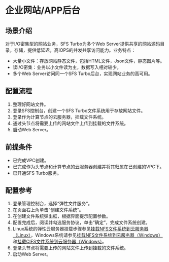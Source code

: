 # 企业网站/APP后台<a name="ZH-CN_TOPIC_0137541052"></a>

## 场景介绍<a name="section5877142785112"></a>

对于I/O密集型的网站业务，SFS Turbo为多个Web Server提供共享的网站源码目录，存储，提供低延迟，高IOPS的并发共享访问能力。业务特点：

-   大量小文件：存放网站静态文件，包括HTML文件，Json文件，静态图片等。
-   读I/O密集：业务以小文件读为主，数据写入相对较少。
-   多个Web Server访问同一个SFS Turbo后台，实现网站业务的高可用。

## 配置流程<a name="section203761746155216"></a>

1.  整理好网站文件。
2.  登录SFS控制台，创建一个SFS Turbo文件系统用于存放网站文件。
3.  登录作为计算节点的云服务器，挂载文件系统。
4.  通过头节点将需要上传的网站文件上传到挂载的文件系统。
5.  启动Web Server。

## 前提条件<a name="section17422148155316"></a>

-   已完成VPC创建。
-   已完成作为头节点和计算节点的云服务器创建并将其归属在已创建的VPC下。
-   已开通SFS Turbo服务。

## 配置参考<a name="section1036721911570"></a>

1.  登录管理控制台，选择“弹性文件服务“。
2.  在页面右上角单击“创建文件系统“。
3.  在创建文件系统弹出框，根据界面提示配置参数。
4.  配置完成后，阅读并勾选服务协议，单击“确定”，完成文件系统创建。
5.  Linux系统的弹性云服务器挂载步骤参见[挂载NFS文件系统到云服务器（Linux）](https://support.huaweicloud.com/qs-sfs/zh-cn_topic_0034428728.html)，Windows系统请参见[挂载NFS文件系统到云服务器（Windows）](https://support.huaweicloud.com/qs-sfs/zh-cn_topic_0105224109.md)和[挂载CIFS文件系统到云服务器（Windows）](https://support.huaweicloud.com/qs-sfs/zh-cn_topic_0151246279.html)。
6.  登录头节点将需要上传的网站文件上传到挂载的文件系统。
7.  启动Web Server。

